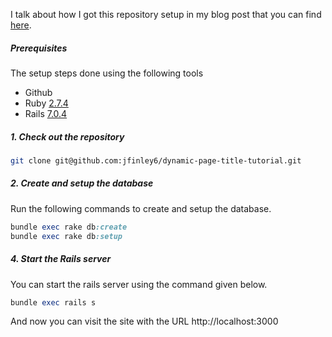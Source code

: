 I talk about how I got this repository setup in my blog post that you can find [here](https://dev.to/jtfinley/dynamic-page-titles-in-ruby-on-rails-4e29).

##### Prerequisites

The setup steps done using the following tools

- Github
- Ruby [2.7.4](https://github.com/organization/project-name/blob/master/.ruby-version#L1)
- Rails [7.0.4](https://github.com/organization/project-name/blob/master/Gemfile#L12)

##### 1. Check out the repository

```bash
git clone git@github.com:jfinley6/dynamic-page-title-tutorial.git
```

##### 2. Create and setup the database

Run the following commands to create and setup the database.

```ruby
bundle exec rake db:create
bundle exec rake db:setup
```

##### 4. Start the Rails server

You can start the rails server using the command given below.

```ruby
bundle exec rails s
```

And now you can visit the site with the URL http://localhost:3000
